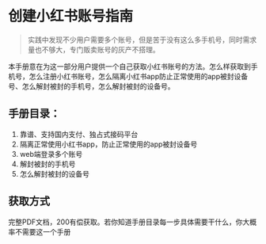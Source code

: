 # 创建小红书账号指南

> 实践中发现不少用户需要多个账号，但是苦于没有这么多手机号，同时需求量也不够大，专门贩卖账号的灰产不搭理。

本手册意在为这一部分用户提供一个自己获取小红书账号的方法。怎么样获取到手机号，怎么注册小红书账号，怎么隔离小红书app防止正常使用的app被封设备号、怎么解封被封的手机号，怎么解封被封的设备号。



## 手册目录：

1. 靠谱、支持国内支付、独占式接码平台
2. 隔离正常使用小红书app，防止正常使用的app被封设备号
3. web端登录多个账号
4. 解封被封的手机号
5. 怎么解封被封的设备号

## 获取方式
完整PDF文档，200有偿获取。若你知道手册目录每一步具体需要干什么，你大概率不需要这一个手册